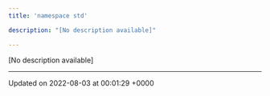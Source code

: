 ```yaml
---
title: 'namespace std'

description: "[No description available]"

---
```







[No description available]






-------------------------------

Updated on 2022-08-03 at 00:01:29 +0000